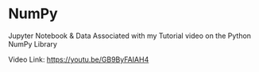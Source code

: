 # NumPy

Jupyter Notebook &amp; Data Associated with my Tutorial video on the Python NumPy Library

Video Link:
https://youtu.be/GB9ByFAIAH4